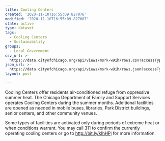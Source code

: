 ```yaml
---
title: Cooling Centers
created: '2020-11-10T16:55:09.827076'
modified: '2020-11-10T16:55:09.827087'
state: active
type: dataset
tags:
  - Cooling Centers
  - Sustainability
groups:
  - Local Government
csv_url: >-
  https://data.cityofchicago.org/api/views/msrk-w9ih/rows.csv?accessType=DOWNLOAD
json_url: >-
  https://data.cityofchicago.org/api/views/msrk-w9ih/rows.json?accessType=DOWNLOAD
layout: post

---
```

Cooling Centers offer residents air-conditioned refuge from oppressive summer heat. The Chicago Department of Family and Support Services operates Cooling 
Centers during the summer months.  Additional facilities are opened as needed in 
mobile buses, libraries, Park District buildings, senior centers, and other community venues.

Some types of facilities are activated only during periods of extreme heat or when conditions warrant. You may call 311 to confirm the currently operating cooling centers or go to http://bit.ly/kIhHPj for more information.
